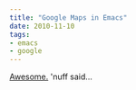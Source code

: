 ```yaml
---
title: "Google Maps in Emacs"
date: 2010-11-10
tags:
- emacs
- google
---
```

[Awesome.](http://julien.danjou.info/google-maps-el.html) 'nuff said...
